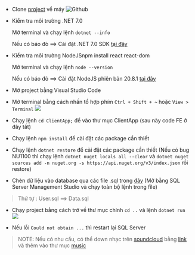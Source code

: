 
- Clone [project](https://github.com/duyhelloworld/webnangcao) về máy
![Github](/.github/images/cloneproject.png)
- Kiểm tra môi trường .NET 7.0

    Mở terminal và chạy lệnh `dotnet --info`
    
    Nếu có báo đỏ ==> Cài đặt .NET 7.0 SDK [tại đây](https://dotnet.microsoft.com/download/dotnet/7.0)

- Kiểm tra môi trường NodeJSnpm install react react-dom
    
    Mở terminal và chạy lệnh `node --version`

    Nếu có báo đỏ ==> Cài đặt NodeJS phiên bản 20.8.1 [tại đây](https://nodejs.org/dist/v20.8.1/node-v20.8.1-x64.msi)

- Mở project bằng Visual Studio Code

- Mở terminal bằng cách nhấn tổ hợp phím `Ctrl + Shift + ~` hoặc `View > Terminal`
![](/.github/images/terminal.png)

- Chạy lệnh `cd ClientApp;` để vào thư mục ClientApp (sau này code FE ở đây tất)

- Chạy lệnh `npm install` để cài đặt các package cần thiết

- Chạy lệnh `dotnet restore` để cài đặt các package cần thiết
(Nếu có bug NU1100 thì chạy lệnh `dotnet nuget locals all --clear` và `dotnet nuget sources add -n nuget.org -s https://api.nuget.org/v3/index.json` rồi restore)

- Chèn dữ liệu vào database qua các file .sql trong [đây](/Assets/sql/)
(Mở bằng SQL Server Management Studio và chạy toàn bộ lệnh trong file)
> Thứ tự : User.sql ==> Data.sql

- Chạy project bằng cách trở về thư mục chính `cd ..` và lệnh `dotnet run` 
![](/.github/images/ketquachaylenh.png)

- Nếu lỗi `Could not obtain ...` thì restart lại SQL Server

> NOTE: Nếu có nhu cầu, có thể down nhạc trên [soundcloud](https://soundcloud.com/) bằng [link](https://vi.savefrom.net/12-cach-tai-nhac-soundcloud-20.html) và thêm vào thư mục [music](/Assets/musics/) 